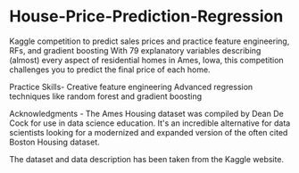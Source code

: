 # House-Price-Prediction-Regression
Kaggle competition to predict sales prices and practice feature engineering, RFs, and gradient boosting
With 79 explanatory variables describing (almost) every aspect of residential homes in Ames, Iowa, this competition challenges you to predict the final price of each home.

Practice Skills-
Creative feature engineering 
Advanced regression techniques like random forest and gradient boosting

Acknowledgments -
The Ames Housing dataset was compiled by Dean De Cock for use in data science education. It's an incredible alternative for data scientists looking for a modernized and expanded 
version of the often cited Boston Housing dataset. 

The dataset and data description has been taken from the Kaggle website.
